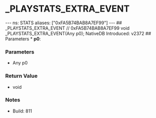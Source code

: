 # _PLAYSTATS_EXTRA_EVENT

--- ns: STATS aliases: ["0xFA5B74BAB8A7EF99"] --- ## _PLAYSTATS_EXTRA_EVENT  // 0xFA5B74BAB8A7EF99 void _PLAYSTATS_EXTRA_EVENT(Any p0);  NativeDB Introduced: v2372  ## Parameters * **p0**:

### Parameters
* Any p0

### Return Value
* void

### Notes
* Build: 811

